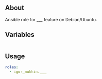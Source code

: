 About
-----

Ansible role for ___ feature on Debian/Ubuntu.

Variables
---------

```yml

```

Usage
-----

```yml
roles:
  - igor_mukhin.___
```
